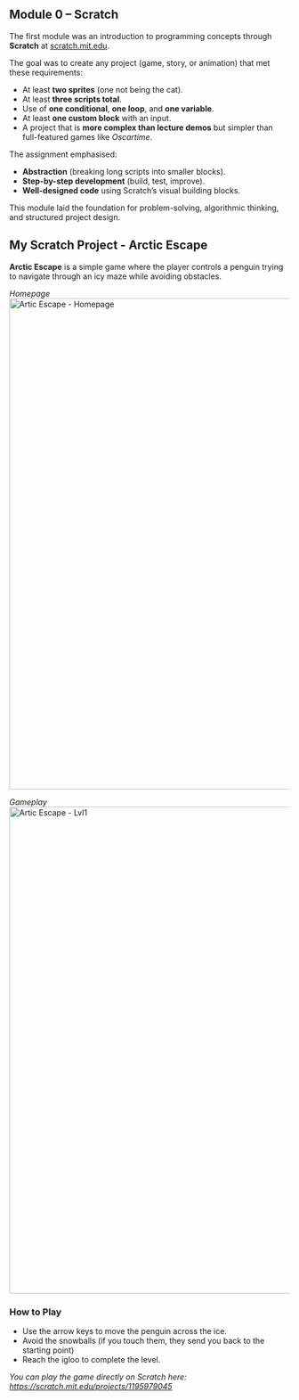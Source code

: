 ## Module 0 – Scratch  

The first module was an introduction to programming concepts through **Scratch** at [scratch.mit.edu](https://scratch.mit.edu).  

The goal was to create any project (game, story, or animation) that met these requirements:  
- At least **two sprites** (one not being the cat).  
- At least **three scripts total**.  
- Use of **one conditional**, **one loop**, and **one variable**.  
- At least **one custom block** with an input.  
- A project that is **more complex than lecture demos** but simpler than full-featured games like *Oscartime*.  

The assignment emphasised:  
- **Abstraction** (breaking long scripts into smaller blocks).  
- **Step-by-step development** (build, test, improve).  
- **Well-designed code** using Scratch’s visual building blocks.  

This module laid the foundation for problem-solving, algorithmic thinking, and structured project design.  

## My Scratch Project - Arctic Escape

**Arctic Escape** is a simple game where the player controls a penguin trying to navigate through an icy maze while avoiding obstacles.

*Homepage*
<img width="1180" height="882" alt="Artic Escape - Homepage" src="https://github.com/user-attachments/assets/662b5528-a3d2-4836-8943-b0ff8189b03f" />

*Gameplay*
<img width="1175" height="874" alt="Artic Escape - Lvl1" src="https://github.com/user-attachments/assets/9eebf2bb-0f49-436f-be45-6c06ec9bfee4" />


### How to Play
- Use the arrow keys to move the penguin across the ice.  
- Avoid the snowballs (if you touch them, they send you back to the starting point)
- Reach the igloo to complete the level.

*You can play the game directly on Scratch here: https://scratch.mit.edu/projects/1195979045*
